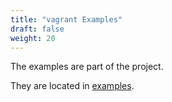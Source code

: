 ```yaml
---
title: "vagrant Examples"
draft: false
weight: 20
---
```


The examples are part of the project.

They are located in [examples](https://github.com/oravirt/ansible-oracle/tree/master/example).
